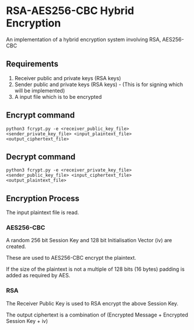 # RSA-AES256-CBC Hybrid Encryption

An implementation of a hybrid encryption system involving RSA, AES256-CBC

## Requirements

1. Receiver public and private keys (RSA keys)
2. Sender public and private keys (RSA keys) - (This is for signing which will be implemented)
3. A input file which is to be encrypted

## Encrypt command

`python3 fcrypt.py -e <receiver_public_key_file> <sender_private_key_file> <input_plaintext_file> <output_ciphertext_file>`

## Decrypt command

`python3 fcrypt.py -e <receiver_private_key_file> <sender_public_key_file> <input_ciphertext_file> <output_plaintext_file>`


## Encryption Process

The input plaintext file is read.

### AES256-CBC

A random 256 bit Session Key and 128 bit Initialisation Vector (iv) are created.

These are used to AES256-CBC encrypt the plaintext.

If the size of the plaintext is not a multiple of 128 bits (16 bytes) padding is added as required by AES.

### RSA

The Receiver Public Key is used to RSA encrypt the above Session Key.

The output ciphertext is a combination of (Encrypted Message + Encrypted Session Key + iv)
